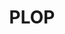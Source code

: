 ---
layout: archive_film
permalink: en/archive/2020/extra-short/plop

title: PLOP
director: Kevin Duong
country: Switzerland
description: Strange objects are shooting across the firmament, entering the atmosphere with a sizzle.
category: extra-short
image_folder: images/films/archive/2020/extra-short/plop
is_winner: false
submission_year: 2020
lang: en
---